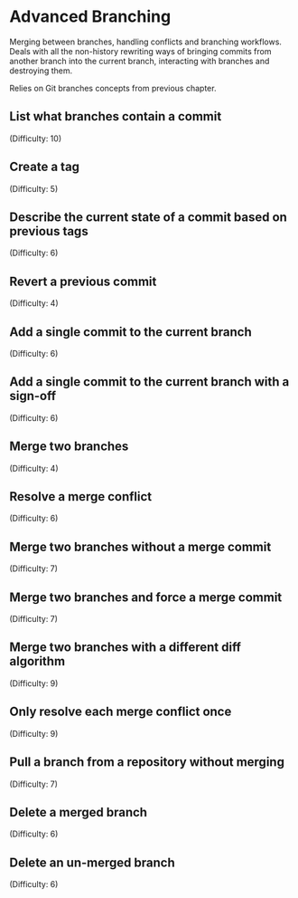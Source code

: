 # Advanced Branching
Merging between branches, handling conflicts and branching workflows. Deals with all the non-history rewriting ways of bringing commits from another branch into the current branch, interacting with branches and destroying them.

Relies on Git branches concepts from previous chapter.

## List what branches contain a commit
(Difficulty: 10)

## Create a tag
(Difficulty: 5)

## Describe the current state of a commit based on previous tags
(Difficulty: 6)

## Revert a previous commit
(Difficulty: 4)

## Add a single commit to the current branch
(Difficulty: 6)

## Add a single commit to the current branch with a sign-off
(Difficulty: 6)

## Merge two branches
(Difficulty: 4)

## Resolve a merge conflict
(Difficulty: 6)

## Merge two branches without a merge commit
(Difficulty: 7)

## Merge two branches and force a merge commit
(Difficulty: 7)

## Merge two branches with a different diff algorithm
(Difficulty: 9)

## Only resolve each merge conflict once
(Difficulty: 9)

## Pull a branch from a repository without merging
(Difficulty: 7)

## Delete a merged branch
(Difficulty: 6)

## Delete an un-merged branch
(Difficulty: 6)
